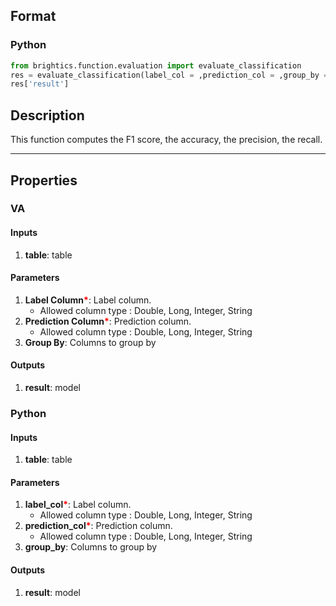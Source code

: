 ## Format
### Python
```python
from brightics.function.evaluation import evaluate_classification
res = evaluate_classification(label_col = ,prediction_col = ,group_by = )
res['result']
```

## Description
This function computes the F1 score, the accuracy, the precision, the recall.

---

## Properties
### VA
#### Inputs
1. **table**: table

#### Parameters
1. **Label Column**<b style="color:red">*</b>: Label column.
   - Allowed column type : Double, Long, Integer, String
2. **Prediction Column**<b style="color:red">*</b>: Prediction column.
   - Allowed column type : Double, Long, Integer, String
3. **Group By**: Columns to group by

#### Outputs
1. **result**: model

### Python
#### Inputs
1. **table**: table

#### Parameters
1. **label_col**<b style="color:red">*</b>: Label column.
   - Allowed column type : Double, Long, Integer, String
2. **prediction_col**<b style="color:red">*</b>: Prediction column.
   - Allowed column type : Double, Long, Integer, String
3. **group_by**: Columns to group by

#### Outputs
1. **result**: model

